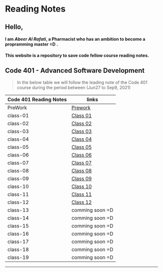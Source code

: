 # Reading Notes

## Hello, 

#### I am *Abeer Al Rafati*, a Pharmacist who has an ambition to become a propramming master =D .


#### This website is a repository to save code fellow course reading notes.  

## Code 401 - Advanced Software Development   

> In the below table we will follow the leading note of the Code 401 course during the period between (Jun27 to Sep9, 2021)   



| Code 401 Reading Notes                 |      links                                                               |
| ----------  | --------------------|
| PreWork     |  [Prework](https://abeeral-rafati.github.io/Read_Note/401/PreWork)|
|   class-01  |[Class 01](https://abeeral-rafati.github.io/Read_Note/401/Class01)     |
|   class-02  | [Class 02](https://abeeral-rafati.github.io/Read_Note/401/Class02)     |
|   class-03  |[Class 03](https://abeeral-rafati.github.io/Read_Note/401/Class03)       |
|   class-04  |[Class 04](https://abeeral-rafati.github.io/Read_Note/401/Class04)        |
|   class-05  |[Class 05](https://abeeral-rafati.github.io/Read_Note/401/Class05)     |
|   class-06  |[Class 06](https://abeeral-rafati.github.io/Read_Note/401/Class06)     |
|   class-07  |[Class 07](https://abeeral-rafati.github.io/Read_Note/401/Class07)      |
|   class-08  |[Class 08](https://abeeral-rafati.github.io/Read_Note/401/Class08)      |
|   class-09  |[Class 09](https://abeeral-rafati.github.io/Read_Note/401/Class09)      |
|   class-10  |[Class 10](https://abeeral-rafati.github.io/Read_Note/401/Class10)      |
|   class-11  |[Class 11](https://abeeral-rafati.github.io/Read_Note/401/Class11)     |
|   class-12  |[Class 12](https://abeeral-rafati.github.io/Read_Note/401/Class12)   |
|   class-13  |comming soon =D      |
|   class-14  |comming soon =D      |
|   class-15  |comming soon =D      |
|   class-16  |comming soon =D      |
|   class-17  |comming soon =D      |
|   class-18  |comming soon =D      |
|   class-19  |comming soon =D      |

---------------------------------------------
